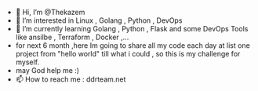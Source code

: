 - 👋 Hi, I’m @Thekazem
- 👀 I’m interested in Linux , Golang , Python , DevOps
- 🌱 I’m currently learning Golang , Python , Flask and some DevOps Tools like ansilbe , Terraform , Docker ,...
- for next 6 month ,here Im going to share all my code each day at list one project from "hello world" till what i could , so this is my challenge for myself.
- may God help me :) 
- 📫 How to reach me : ddrteam.net

<!---
Thekazem/Thekazem is a ✨ special ✨ repository because its `the_kazem.md` (this file) appears on your GitHub profile.
You can click the Preview link to take a look at your changes.
--->
